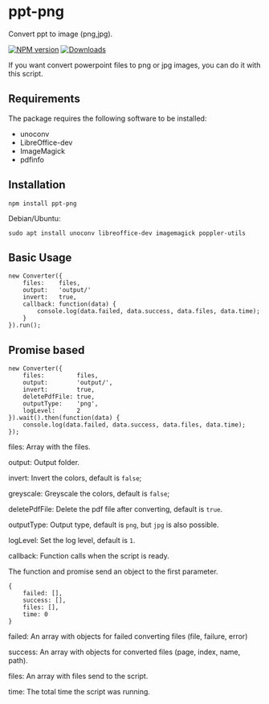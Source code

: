 # ppt-png
Convert ppt to image (png,jpg).

[![NPM version][npm-image]][npm-url] [![Downloads][downloads-image]][npm-url]

If you want convert powerpoint files to png or jpg images, you can do it with this script.

## Requirements

The package requires the following software to be installed:

* unoconv
* LibreOffice-dev
* ImageMagick
* pdfinfo

## Installation

    npm install ppt-png

Debian/Ubuntu:

    sudo apt install unoconv libreoffice-dev imagemagick poppler-utils


## Basic Usage

```
new Converter({
    files:    files,
    output:   'output/'
    invert:   true,
    callback: function(data) {
        console.log(data.failed, data.success, data.files, data.time);
    }
}).run();
```

## Promise based

```
new Converter({
    files:         files,
    output:        'output/',
    invert:        true,
    deletePdfFile: true,
    outputType:    'png',
    logLevel:      2
}).wait().then(function(data) {
    console.log(data.failed, data.success, data.files, data.time);
});
```


files: Array with the files.

output: Output folder.

invert: Invert the colors, default is `false`;

greyscale: Greyscale the colors, default is `false`;

deletePdfFile: Delete the pdf file after converting, default is `true`.

outputType: Output type, default is `png`, but `jpg` is also possible.

logLevel: Set the log level, default is `1`.

callback: Function calls when the script is ready.

The function and promise send an object to the first parameter.

```
{
    failed: [],
    success: [],
    files: [],
    time: 0
}
```

failed: An array with objects for failed converting files (file, failure, error)

success: An array with objects for converted files (page, index, name, path).

files: An array with files send to the script.

time: The total time the script was running.


[downloads-image]: https://img.shields.io/npm/dm/ppt-png.svg
[npm-url]: https://www.npmjs.com/package/ppt-png
[npm-image]: https://img.shields.io/npm/v/ppt-png.svg
